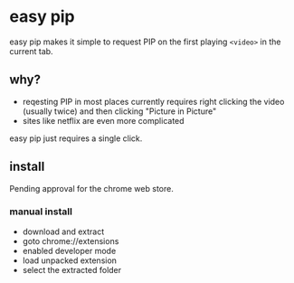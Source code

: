 # easy pip

easy pip makes it simple to request PIP on the first playing `<video>` in the current tab.

## why?

- reqesting PIP in most places currently requires right clicking the video (usually twice) and then clicking "Picture in Picture"
- sites like netflix are even more complicated

easy pip just requires a single click.

## install

Pending approval for the chrome web store.

### manual install

- download and extract
- goto chrome://extensions
- enabled developer mode
- load unpacked extension 
- select the extracted folder